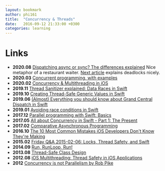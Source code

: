 ```yaml
---
layout: bookmark
author: phi161
title:  "Concurrency & Threads"
date:   2016-09-12 21:33:00 +0300
categories: learning
---
```


# Links

* **2020.08** [Dispatching async or sync? The differences explained](https://www.donnywals.com/dispatching-async-or-sync-the-differences-explained/) Nice metaphor of a restaurant waiter. [Next article](https://www.donnywals.com/understanding-how-dispatchqueue-sync-can-cause-deadlocks/) explains deadlocks nicely.
* **2020.03** [Concurrent programming, with examples](https://begriffs.com/posts/2020-03-23-concurrent-programming.html)
* **2020.02** [Concurrency & Multithreading in iOS](https://www.viget.com/articles/concurrency-multithreading-in-ios/)
* **2019.11** [Thread Sanitizer explained: Data Races in Swift](https://www.avanderlee.com/swift/thread-sanitizer-data-races)
* **2019.10** [Creating Thread-Safe Generic Values in Swift](https://basememara.com/creating-thread-safe-generic-values-in-swift/)
* **2019.06** [(Almost) Everything you should know about Grand Central Dispatch in Swift](https://www.vadimbulavin.com/grand-central-dispatch-in-swift/)
* **2019.01** [Avoiding race conditions in Swift](https://medium.com/swiftcairo/avoiding-race-conditions-in-swift-9ccef0ec0b26)
* **2017.12** [Parallel programming with Swift: Basics](https://medium.com/flawless-app-stories/basics-of-parallel-programming-with-swift-93fee8425287)
* **2017.05** [All about Concurrency in Swift - Part 1: The Present](https://www.uraimo.com/2017/05/07/all-about-concurrency-in-swift-1-the-present/)
* **2017.02** [Comparative Asynchronous Programming](https://ashfurrow.com/blog/comparative-asynchronous-programming/)
* **2016.10** [The 10 Most Common Mistakes iOS Developers Don't Know They're Making](https://www.toptal.com/ios/top-ios-development-mistakes)
* **2015.02** [Friday Q&A 2015-02-06: Locks, Thread Safety, and Swift](https://www.mikeash.com/pyblog/friday-qa-2015-02-06-locks-thread-safety-and-swift.html)
* **2014.09** [Run, RunLoop, Run!](http://bou.io/RunRunLoopRun.html)
* **2013.08** [Thread-Safe Class Design](https://www.objc.io/issues/2-concurrency/thread-safe-class-design/)
* **2012.08** [iOS Multithreading: Thread Safety in iOS Applications](http://sodecon.blogspot.gr/2012/08/ios-multithreading-thread-safety-in-ios.html)
* **2012** [Concurrency is not Parallelism by Rob Pike](https://www.youtube.com/watch?v=oV9rvDllKEg)
